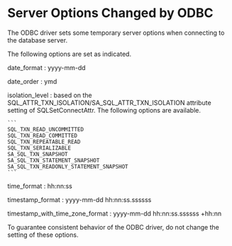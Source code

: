 <!-- loio3bd9115a6c5f1014b10192f5a731a630 -->

# Server Options Changed by ODBC

The ODBC driver sets some temporary server options when connecting to the database server.

The following options are set as indicated.

date\_format
:   yyyy-mm-dd

date\_order
:   ymd

isolation\_level
:   based on the SQL\_ATTR\_TXN\_ISOLATION/SA\_SQL\_ATTR\_TXN\_ISOLATION attribute setting of SQLSetConnectAttr. The following options are available.

    ```
    SQL_TXN_READ_UNCOMMITTED
    SQL_TXN_READ_COMMITTED
    SQL_TXN_REPEATABLE_READ
    SQL_TXN_SERIALIZABLE
    SA_SQL_TXN_SNAPSHOT
    SA_SQL_TXN_STATEMENT_SNAPSHOT
    SA_SQL_TXN_READONLY_STATEMENT_SNAPSHOT
    ```

time\_format
:   hh:nn:ss

timestamp\_format
:   yyyy-mm-dd hh:nn:ss.ssssss

timestamp\_with\_time\_zone\_format
:   yyyy-mm-dd hh:nn:ss.ssssss +hh:nn

To guarantee consistent behavior of the ODBC driver, do not change the setting of these options.

